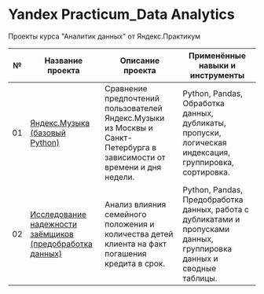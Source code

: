 # Yandex Practicum_Data Analytics
Проекты курса "Аналитик данных" от Яндекс.Практикум 
			
№   | Название проекта | Описание проекта | Применённые навыки и инструменты
------------- | ------------- | ------------- | -------------
01  | [Яндекс.Музыка (базовый Python)](https://github.com/RomanTre/Yandex_Practicum_Data_Analytics/tree/main/01%20-%20%D0%91%D0%B0%D0%B7%D0%BE%D0%B2%D1%8B%D0%B9%20Python) | Сравнение предпочтений пользователей Яндекс.Музыки из Москвы и Санкт-Петербурга в зависимости от времени и дня недели.  | Python, Pandas, <br> Обработка данных, дубликаты, пропуски, логическая индексация, группировка, сортировка.
02  | [Исследование надежности заёмщиков (предобработка данных)](https://github.com/RomanTre/Yandex_Practicum_Data_Analytics/tree/main/02%20-%20%D0%9F%D1%80%D0%B5%D0%B4%D0%BE%D0%B1%D1%80%D0%B0%D0%B1%D0%BE%D1%82%D0%BA%D0%B0%20%D0%B4%D0%B0%D0%BD%D0%BD%D1%8B%D1%85)  | Анализ влияния семейного положения и количества детей клиента на факт погашения кредита в срок.  | Python, Pandas, <br> Предобработка данных, работа с дубликатами и пропусками данных, группировка данных и сводные таблицы.
